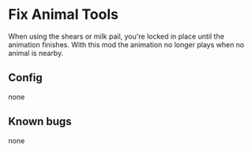 # Fix Animal Tools
When using the shears or milk pail, you're locked in place until the animation finishes. With this mod the animation no longer plays when no animal is nearby.

## Config
none

## Known bugs
none

